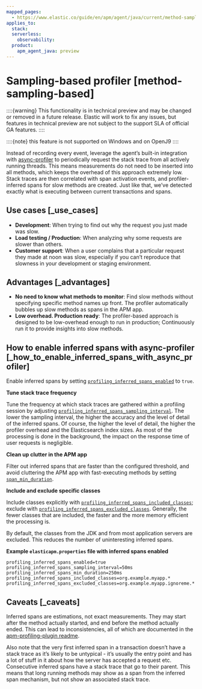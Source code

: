 ```yaml
---
mapped_pages:
  - https://www.elastic.co/guide/en/apm/agent/java/current/method-sampling-based.html
applies_to:
  stack:
  serverless:
    observability:
  product:
    apm_agent_java: preview
---
```


# Sampling-based profiler [method-sampling-based]

::::{warning}
This functionality is in technical preview and may be changed or removed in a future release. Elastic will work to fix any issues, but features in technical preview are not subject to the support SLA of official GA features.
::::


::::{note}
this feature is not supported on Windows and on OpenJ9
::::


Instead of recording every event, leverage the agent’s built-in integration with [async-profiler](https://github.com/jvm-profiling-tools/async-profiler) to periodically request the stack trace from all actively running threads. This means measurements do not need to be inserted into all methods, which keeps the overhead of this approach extremely low. Stack traces are then correlated with span activation events, and profiler-inferred spans for slow methods are created. Just like that, we’ve detected exactly what is executing between current transactions and spans.


## Use cases [_use_cases]

* **Development**: When trying to find out why the request you just made was slow.
* **Load testing / Production**: When analyzing why some requests are slower than others.
* **Customer support**: When a user complains that a particular request they made at noon was slow, especially if you can’t reproduce that slowness in your development or staging environment.


## Advantages [_advantages]

* **No need to know what methods to monitor**: Find slow methods without specifying specific method names up front. The profiler automatically bubbles up slow methods as spans in the APM app.
* **Low overhead. Production ready**: The profiler-based approach is designed to be low-overhead enough to run in production; Continuously run it to provide insights into slow methods.


## How to enable inferred spans with async-profiler [_how_to_enable_inferred_spans_with_async_profiler]

Enable inferred spans by setting [`profiling_inferred_spans_enabled`](/reference/config-profiling.md#config-profiling-inferred-spans-enabled) to `true`.

**Tune stack trace frequency**

Tune the frequency at which stack traces are gathered within a profiling session by adjusting [`profiling_inferred_spans_sampling_interval`](/reference/config-profiling.md#config-profiling-inferred-spans-sampling-interval). The lower the sampling interval, the higher the accuracy and the level of detail of the inferred spans. Of course, the higher the level of detail, the higher the profiler overhead and the Elasticsearch index sizes. As most of the processing is done in the background, the impact on the response time of user requests is negligible.

**Clean up clutter in the APM app**

Filter out inferred spans that are faster than the configured threshold, and avoid cluttering the APM app with fast-executing methods by setting [`span_min_duration`](/reference/config-core.md#config-span-min-duration).

**Include and exclude specific classes**

Include classes explicitly with [`profiling_inferred_spans_included_classes`](/reference/config-profiling.md#config-profiling-inferred-spans-included-classes); exclude with [`profiling_inferred_spans_excluded_classes`](/reference/config-profiling.md#config-profiling-inferred-spans-excluded-classes). Generally, the fewer classes that are included, the faster and the more memory efficient the processing is.

By default, the classes from the JDK and from most application servers are excluded. This reduces the number of uninteresting inferred spans.

**Example `elasticapm.properties` file with inferred spans enabled**

```properties
profiling_inferred_spans_enabled=true
profiling_inferred_spans_sampling_interval=50ms
profiling_inferred_spans_min_duration=250ms
profiling_inferred_spans_included_classes=org.example.myapp.*
profiling_inferred_spans_excluded_classes=org.example.myapp.ignoreme.*
```


## Caveats [_caveats]

Inferred spans are estimations, not exact measurements. They may start after the method actually started, and end before the method actually ended. This can lead to inconsistencies, all of which are documented in the [apm-profiling-plugin readme](https://github.com/elastic/apm-agent-java/tree/main/apm-agent-plugins/apm-profiling-plugin).

Also note that the very first inferred span in a transaction doesn’t have a stack trace as it’s likely to be untypical - it’s usually the entry point and has a lot of stuff in it about how the server has accepted a request etc. Consecutive inferred spans have a stack trace that go to their parent. This means that long running methods may show as a span from the inferred span mechanism, but not show an associated stack trace.
